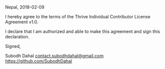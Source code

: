 Nepal, 2018-02-09

I hereby agree to the terms of the Thrive Individual Contributor License
Agreement v1.0.

I declare that I am authorized and able to make this agreement and sign this
declaration.

Signed,

Subodh Dahal contact.subodhdahal@gmail.com https://github.com/SubodhDahal
